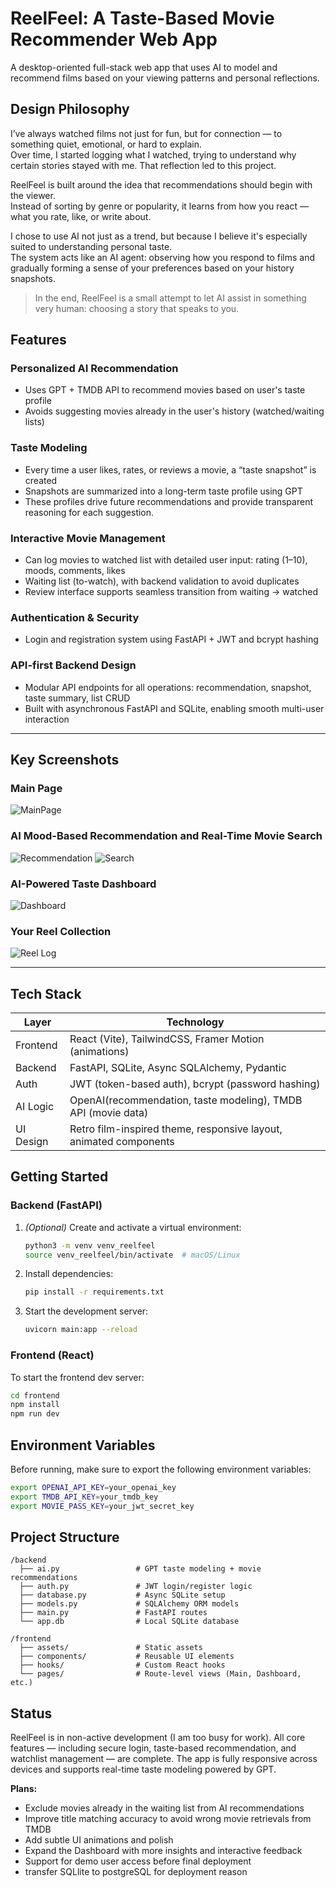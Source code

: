 # ReelFeel: A Taste-Based Movie Recommender Web App

A desktop-oriented full-stack web app that uses AI to model and recommend films based on your viewing patterns and personal reflections.

## Design Philosophy

I’ve always watched films not just for fun, but for connection — to something quiet, emotional, or hard to explain.  
Over time, I started logging what I watched, trying to understand why certain stories stayed with me. That reflection led to this project.

ReelFeel is built around the idea that recommendations should begin with the viewer.  
Instead of sorting by genre or popularity, it learns from how you react — what you rate, like, or write about.

I chose to use AI not just as a trend, but because I believe it's especially suited to understanding personal taste.  
The system acts like an AI agent: observing how you respond to films and gradually forming a sense of your preferences based on your history snapshots.

> In the end, ReelFeel is a small attempt to let AI assist in something very human: choosing a story that speaks to you.

## Features

### Personalized AI Recommendation

- Uses GPT + TMDB API to recommend movies based on user's taste profile
- Avoids suggesting movies already in the user's history (watched/waiting lists)

### Taste Modeling

- Every time a user likes, rates, or reviews a movie, a “taste snapshot” is created
- Snapshots are summarized into a long-term taste profile using GPT
- These profiles drive future recommendations and provide transparent reasoning for each suggestion.

### Interactive Movie Management

- Can log movies to watched list with detailed user input: rating (1–10), moods, comments, likes
- Waiting list (to-watch), with backend validation to avoid duplicates
- Review interface supports seamless transition from waiting → watched

### Authentication & Security

- Login and registration system using FastAPI + JWT and bcrypt hashing

### API-first Backend Design

- Modular API endpoints for all operations: recommendation, snapshot, taste summary, list CRUD
- Built with asynchronous FastAPI and SQLite, enabling smooth multi-user interaction

---

## Key Screenshots

### Main Page

![MainPage](./screenshots/mainpage.png)

### AI Mood-Based Recommendation and Real-Time Movie Search

![Recommendation](./screenshots/recommendation.png)
![Search](./screenshots/search.png)

### AI-Powered Taste Dashboard

![Dashboard](./screenshots/dashboard.png)

### Your Reel Collection

![Reel Log](./screenshots/reellog.png)

---

## Tech Stack

| Layer     | Technology                                                        |
| --------- | ----------------------------------------------------------------- |
| Frontend  | React (Vite), TailwindCSS, Framer Motion (animations)             |
| Backend   | FastAPI, SQLite, Async SQLAlchemy, Pydantic                       |
| Auth      | JWT (token-based auth), bcrypt (password hashing)                 |
| AI Logic  | OpenAI(recommendation, taste modeling), TMDB API (movie data)     |
| UI Design | Retro film-inspired theme, responsive layout, animated components |

## Getting Started

### Backend (FastAPI)

1. _(Optional)_ Create and activate a virtual environment:

   ```bash
   python3 -m venv venv_reelfeel
   source venv_reelfeel/bin/activate  # macOS/Linux
   ```

2. Install dependencies:

   ```bash
   pip install -r requirements.txt
   ```

3. Start the development server:

   ```bash
   uvicorn main:app --reload
   ```

### Frontend (React)

To start the frontend dev server:

```bash
cd frontend
npm install
npm run dev
```

## Environment Variables

Before running, make sure to export the following environment variables:

```bash
export OPENAI_API_KEY=your_openai_key
export TMDB_API_KEY=your_tmdb_key
export MOVIE_PASS_KEY=your_jwt_secret_key
```

## Project Structure

```
/backend
  ├── ai.py                 # GPT taste modeling + movie recommendations
  ├── auth.py               # JWT login/register logic
  ├── database.py           # Async SQLite setup
  ├── models.py             # SQLAlchemy ORM models
  ├── main.py               # FastAPI routes
  └── app.db                # Local SQLite database

/frontend
  ├── assets/               # Static assets
  ├── components/           # Reusable UI elements
  ├── hooks/                # Custom React hooks
  └── pages/                # Route-level views (Main, Dashboard, etc.)
```

## Status

ReelFeel is in non-active development (I am too busy for work). All core features — including secure login, taste-based recommendation, and watchlist management — are complete. The app is fully responsive across devices and supports real-time taste modeling powered by GPT.

**Plans:**

- Exclude movies already in the waiting list from AI recommendations
- Improve title matching accuracy to avoid wrong movie retrievals from TMDB
- Add subtle UI animations and polish
- Expand the Dashboard with more insights and interactive feedback
- Support for demo user access before final deployment
- transfer SQLlite to postgreSQL for deployment reason
